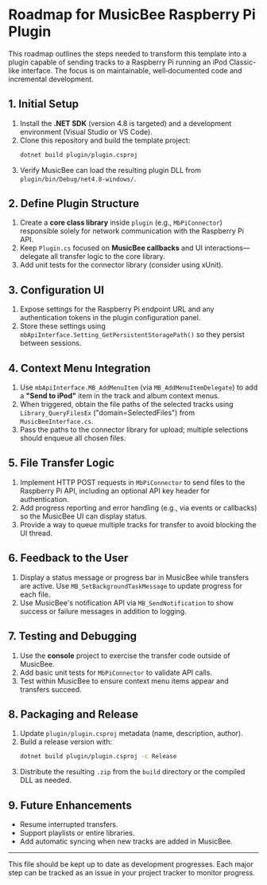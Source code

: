 # Roadmap for MusicBee Raspberry Pi Plugin

This roadmap outlines the steps needed to transform this template into a plugin capable of sending tracks to a Raspberry Pi running an iPod Classic-like interface. The focus is on maintainable, well‑documented code and incremental development.

## 1. Initial Setup

1. Install the **.NET SDK** (version 4.8 is targeted) and a development environment (Visual Studio or VS Code).
2. Clone this repository and build the template project:
   ```bash
   dotnet build plugin/plugin.csproj
   ```
3. Verify MusicBee can load the resulting plugin DLL from `plugin/bin/Debug/net4.8-windows/`.

## 2. Define Plugin Structure

1. Create a **core class library** inside `plugin` (e.g., `MbPiConnector`) responsible solely for network communication with the Raspberry Pi API.
2. Keep `Plugin.cs` focused on **MusicBee callbacks** and UI interactions—delegate all transfer logic to the core library.
3. Add unit tests for the connector library (consider using xUnit).

## 3. Configuration UI

1. Expose settings for the Raspberry Pi endpoint URL and any authentication tokens in the plugin configuration panel.
2. Store these settings using `mbApiInterface.Setting_GetPersistentStoragePath()` so they persist between sessions.

## 4. Context Menu Integration

1. Use `mbApiInterface.MB_AddMenuItem` (via `MB_AddMenuItemDelegate`) to add a **"Send to iPod"** item in the track and album context menus.
2. When triggered, obtain the file paths of the selected tracks using `Library_QueryFilesEx` ("domain=SelectedFiles") from `MusicBeeInterface.cs`.
3. Pass the paths to the connector library for upload; multiple selections should enqueue all chosen files.

## 5. File Transfer Logic

1. Implement HTTP POST requests in `MbPiConnector` to send files to the Raspberry Pi API, including an optional API key header for authentication.
2. Add progress reporting and error handling (e.g., via events or callbacks) so the MusicBee UI can display status.
3. Provide a way to queue multiple tracks for transfer to avoid blocking the UI thread.

## 6. Feedback to the User

1. Display a status message or progress bar in MusicBee while transfers are active. Use `MB_SetBackgroundTaskMessage` to update progress for each file.
2. Use MusicBee's notification API via `MB_SendNotification` to show success or failure messages in addition to logging.

## 7. Testing and Debugging

1. Use the **console** project to exercise the transfer code outside of MusicBee.
2. Add basic unit tests for `MbPiConnector` to validate API calls.
3. Test within MusicBee to ensure context menu items appear and transfers succeed.

## 8. Packaging and Release

1. Update `plugin/plugin.csproj` metadata (name, description, author).
2. Build a release version with:
   ```bash
   dotnet build plugin/plugin.csproj -c Release
   ```
3. Distribute the resulting `.zip` from the `build` directory or the compiled DLL as needed.

## 9. Future Enhancements

- Resume interrupted transfers.
- Support playlists or entire libraries.
- Add automatic syncing when new tracks are added in MusicBee.

---

This file should be kept up to date as development progresses. Each major step can be tracked as an issue in your project tracker to monitor progress.
